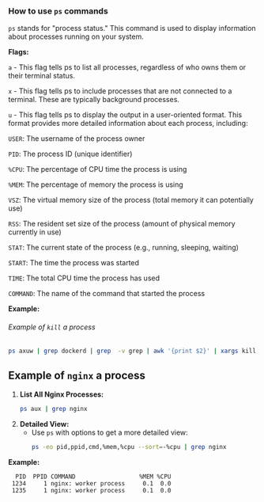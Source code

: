 ### How to use  `ps` commands

`ps` stands for "process status." This command is used to display information about processes running on your system.

**Flags:**

`a` - This flag tells ps to list all processes, regardless of who owns them or their terminal status.

`x` - This flag tells ps to include processes that are not connected to a terminal. These are typically background processes.

`u` - This flag tells ps to display the output in a user-oriented format. This format provides more detailed information about each process, including:

`USER`: The username of the process owner

`PID`: The process ID (unique identifier)

`%CPU`: The percentage of CPU time the process is using

`%MEM`: The percentage of memory the process is using

`VSZ`: The virtual memory size of the process (total memory it can potentially use)

`RSS`: The resident set size of the process (amount of physical memory currently in use)

`STAT`: The current state of the process (e.g., running, sleeping, waiting)

`START`: The time the process was started

`TIME`: The total CPU time the process has used

`COMMAND`: The name of the command that started the process

**Example:**

###### Example of `kill` a process

```bash
ps axuw | grep dockerd | grep  -v grep | awk '{print $2}' | xargs kill -9
```

## Example of `nginx` a process

1. **List All Nginx Processes:**
   ```sh
   ps aux | grep nginx
   ```
2. **Detailed View:**
   - Use `ps` with options to get a more detailed view:
     ```sh
     ps -eo pid,ppid,cmd,%mem,%cpu --sort=-%cpu | grep nginx
     ```

**Example:**
```
  PID  PPID COMMAND                  %MEM %CPU
 1234     1 nginx: worker process     0.1  0.0
 1235     1 nginx: worker process     0.1  0.0
```

